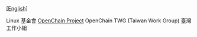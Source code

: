[[English]](./index_en.md)

Linux 基金會 [OpenChain Project](https://openchainproject.org) OpenChain TWG (Taiwan Work Group) 臺灣工作小組

